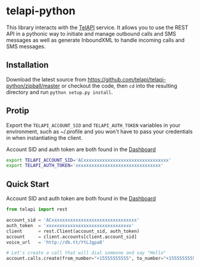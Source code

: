 telapi-python
=============

This library interacts with the [TelAPI](http://telapi.com) service. It allows you to use the REST API in a pythonic way to initiate and 
manage outbound calls and SMS messages as well as generate InboundXML to handle incoming calls and SMS messages.


Installation
------------

Download the latest source from https://github.com/telapi/telapi-python/zipball/master or checkout the code, 
then `cd` into the resulting directory and run `python setup.py install`.


Protip
------

Export the `TELAPI_ACCOUNT_SID` and `TELAPI_AUTH_TOKEN` variables in your environment,
such as ~/.profile and you won't have to pass your credentials in when instantiating the client.

Account SID and auth token are both found in the [Dashboard](http://www.telapi.com/dashboard)

```bash
export TELAPI_ACCOUNT_SID='ACxxxxxxxxxxxxxxxxxxxxxxxxxxxxxxxx'
export TELAPI_AUTH_TOKEN='xxxxxxxxxxxxxxxxxxxxxxxxxxxxxxxx'
```


Quick Start
-----------

Account SID and auth token are both found in the [Dashboard](http://www.telapi.com/dashboard)

```python
from telapi import rest

account_sid = 'ACxxxxxxxxxxxxxxxxxxxxxxxxxxxxxxxx'
auth_token  = 'xxxxxxxxxxxxxxxxxxxxxxxxxxxxxxxx'
client      = rest.Client(account_sid, auth_token)
account     = client.accounts[client.account_sid]
voice_url   = 'http://db.tt/YtLJgpa8'

# Let's create a call that will dial someone and say "Hello"
account.calls.create(from_number="+15555555555", to_number="+15555555556", url=voice_url)
```


